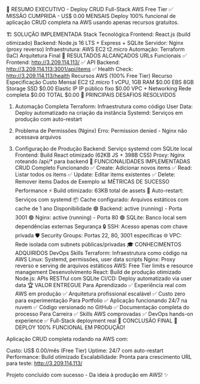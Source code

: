 🎉 RESUMO EXECUTIVO - Deploy CRUD Full-Stack AWS Free Tier
✅ MISSÃO CUMPRIDA - US$ 0.00 MENSAIS
Deploy 100% funcional de aplicação CRUD completa na AWS usando apenas recursos gratuitos.

🏗️ SOLUÇÃO IMPLEMENTADA
Stack Tecnológica
Frontend: React.js (build otimizado)
Backend: Node.js 16 LTS + Express + SQLite
Servidor: Nginx (proxy reverso)
Infraestrutura: AWS EC2 t2.micro
Automação: Terraform (IaC)
Arquitetura Final
🎯 RESULTADOS ALCANÇADOS
URLs Funcionais
✅ Frontend: http://3.209.114.113/
✅ API Backend: http://3.209.114.113:3001/api/items
✅ Health Check: http://3.209.114.113/health
Recursos AWS (100% Free Tier)
Recurso	Especificação	Custo Mensal
EC2 t2.micro	1 vCPU, 1GB RAM	$0.00
EBS 8GB	Storage SSD	$0.00
Elastic IP	IP público fixo	$0.00
VPC + Networking	Rede completa	$0.00
TOTAL		$0.00
🔧 PRINCIPAIS DESAFIOS RESOLVIDOS
1. Automação Completa
Terraform: Infraestrutura como código
User Data: Deploy automatizado na criação da instância
Systemd: Serviços em produção com auto-restart
2. Problema de Permissões (Nginx)
Erro: Permission denied - Nginx não acessava arquivos

3. Configuração de Produção
Backend: Serviço systemd com SQLite local
Frontend: Build React otimizado (62KB JS + 398B CSS)
Proxy: Nginx roteando /api/* para backend
🚀 FUNCIONALIDADES IMPLEMENTADAS
CRUD Completo Funcionando
✅ Create: Adicionar novos items
✅ Read: Listar todos os items
✅ Update: Editar items existentes
✅ Delete: Remover items
Dados de Exemplo
📊 MÉTRICAS DE SUCESSO
Performance
⚡ Build otimizado: 63KB total de assets
🔄 Auto-restart: Serviços com systemd
📦 Cache configurado: Arquivos estáticos com cache de 1 ano
Disponibilidade
🟢 Backend: active (running) - Porta 3001
🟢 Nginx: active (running) - Porta 80
🟢 SQLite: Banco local sem dependências externas
Segurança
🔒 SSH: Acesso apenas com chave privada
🛡️ Security Groups: Portas 22, 80, 3001 específicas
🌐 VPC: Rede isolada com subnets públicas/privadas
🎓 CONHECIMENTOS ADQUIRIDOS
DevOps Skills
Terraform: Infraestrutura como código na AWS
Linux: Systemd, permissões, user data scripts
Nginx: Proxy reverso e serving de arquivos estáticos
AWS: Free Tier limits e resource management
Desenvolvimento
React: Build de produção otimizado
Node.js: APIs RESTful com SQLite
CI/CD: Deploy automatizado via user data
🏆 VALOR ENTREGUE
Para Aprendizado
✅ Experiência real com AWS em produção
✅ Arquitetura profissional escalável
✅ Custo zero para experimentação
Para Portfolio
✅ Aplicação funcionando 24/7 na nuvem
✅ Código versionado no GitHub
✅ Documentação completa do processo
Para Carreira
✅ Skills AWS comprovadas
✅ DevOps hands-on experience
✅ Full-Stack deployment real
🎯 CONCLUSÃO FINAL
🚀 DEPLOY 100% FUNCIONAL EM PRODUÇÃO!

Aplicação CRUD completa rodando na AWS com:

Custo: US$ 0.00/mês (Free Tier)
Uptime: 24/7 com auto-restart
Performance: Build otimizado
Escalabilidade: Pronta para crescimento
URL para teste: http://3.209.114.113/

Projeto concluído com sucesso - Da ideia à produção em AWS! ✨
